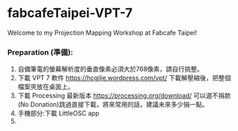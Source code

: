 # fabcafeTaipei-VPT-7
Welcome to my Projection Mapping Workshop at Fabcafe Taipei!

### Preparation (準備):  
1. 自備筆電的螢幕解析度的垂直像素必須大於768像素，請自行挑整。  
2. 下載 VPT 7 軟件 https://hcgilje.wordpress.com/vpt/ 下載解壓縮後，把整個檔案夾放在桌面上。  
3. 下載 Processing 最新版本 https://processing.org/download/ 可以選不捐款(No Donation)跳過直接下載，將來常用的話，建議未來多少捐一點。  
4. 手機部分:下載 LittleOSC app  
5.
